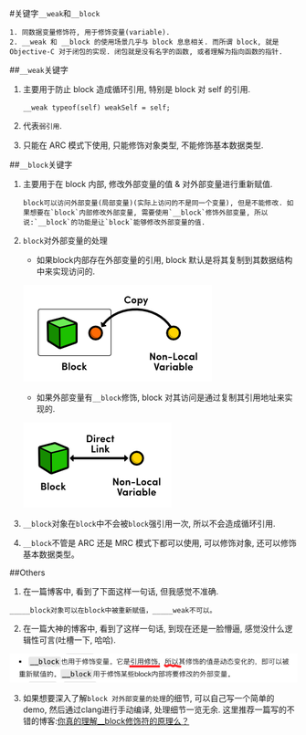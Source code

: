 #关键字`__weak`和`__block`

```
1. 同数据变量修饰符, 用于修饰变量(variable).
2. __weak 和 __block 的使用场景几乎与 block 息息相关. 而所谓 block, 就是 Objective-C 对于闭包的实现. 闭包就是没有名字的函数, 或者理解为指向函数的指针.
```
##`__weak`关键字

1. 主要用于防止 block 造成循环引用, 特别是 block 对 self 的引用.
	
	```
	__weak typeof(self) weakSelf = self;
	```
	
2. 代表`弱引用`.
3. 只能在 ARC 模式下使用, 只能修饰对象类型, 不能修饰基本数据类型.

##`__block`关键字

1. 主要用于在 block 内部, 修改外部变量的值 & 对外部变量进行重新赋值.
	
	```
	block可以访问外部变量(局部变量)(实际上访问的不是同一个变量), 但是不能修改. 如果想要在`block`内部修改外部变量, 需要使用`__block`修饰外部变量, 所以说:`__block`的功能是让`block`能够修改外部变量的值.
	```

2. `block`对外部变量的处理
	* 如果block内部存在外部变量的引用, block 默认是将其复制到其数据结构中来实现访问的.
	
	![const_non_local_variables](https://github.com/qfeung/SQIMaterials/raw/master/Markdown/%E5%85%B3%E9%94%AE%E5%AD%97%60__weak%60%E5%92%8C%60__block%60/const_non_local_variables.png)
	
	* 如果外部变量有`__block`修饰, block 对其访问是通过复制其引用地址来实现的.

	![mutable-non-local-variables](https://github.com/qfeung/SQIMaterials/raw/master/Markdown/%E5%85%B3%E9%94%AE%E5%AD%97%60__weak%60%E5%92%8C%60__block%60/mutable-non-local-variables.png)
	
3. `__block`对象在`block`中不会被`block`强引用一次, 所以不会造成循环引用.
4. `__block`不管是 ARC 还是 MRC 模式下都可以使用, 可以修饰对象, 还可以修饰基本数据类型。

##Others

1. 在一篇博客中, 看到了下面这样一句话, 但我感觉不准确.

```
_____block对象可以在block中被重新赋值，_____weak不可以。
```

2. 在一篇大神的博客中, 看到了这样一句话, 到现在还是一脸懵逼, 感觉没什么逻辑性可言(吐槽一下, 哈哈).

![__block的大神解释](https://github.com/qfeung/SQIMaterials/raw/master/Markdown/%E5%85%B3%E9%94%AE%E5%AD%97%60__weak%60%E5%92%8C%60__block%60/__block%E7%9A%84%E5%A4%A7%E7%A5%9E%E8%A7%A3%E9%87%8A.png)

3. 如果想要深入了解`block 对外部变量的处理`的细节, 可以自己写一个简单的demo, 然后通过clang进行手动编译, 处理细节一览无余. 这里推荐一篇写的不错的博客:[你真的理解__block修饰符的原理么？](http://blog.csdn.net/abc649395594/article/details/47086751)


